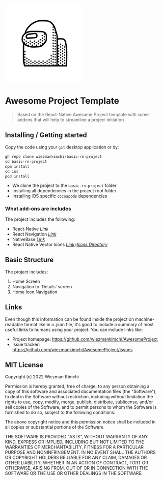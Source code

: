 ![Logo of the project](./logo.png)

# Awesome Project Template

> Based on the React-Native Awesome Project template with some addons that will help to streamline a project initiation

## Installing / Getting started

Copy the code using your `git` desktop application or by:

```shell
gh repo clone wiezmankimchi/basic-rn-project
cd basic-rn-project
npm install
cd ios
pod install
```

- We clone the project to the `basic-rn-project` folder
- Installing all dependencies in the project root folder
- Installing iOS specific `cocoapods` dependencies

### What add-ons are includes

The project includes the following:

- React-Native [_Link_](https://reactnative.dev/)
- React Navigation [_Link_](https://reactnavigation.org/)
- NativeBase [_Link_](https://nativebase.io/)
- React Native Vector Icons [_Link_](https://github.com/oblador/react-native-vector-icons)`/`[_Icons Directory_](https://oblador.github.io/react-native-vector-icons/)

## Basic Structure

The project includes:

1. Home Screen
2. Navigation to 'Details' screen
3. Home Icon Navigation

## Links

Even though this information can be found inside the project on machine-readable
format like in a .json file, it's good to include a summary of most useful
links to humans using your project. You can include links like:

- Project homepage: https://github.com/wiezmankimchi/AwesomeProject
- Issue tracker: https://github.com/wiezmankimchi/AwesomeProject/issues

## MIT License

Copyright (c) 2022 Wiezman Kimchi

Permission is hereby granted, free of charge, to any person obtaining a copy
of this software and associated documentation files (the "Software"), to deal
in the Software without restriction, including without limitation the rights
to use, copy, modify, merge, publish, distribute, sublicense, and/or sell
copies of the Software, and to permit persons to whom the Software is
furnished to do so, subject to the following conditions:

The above copyright notice and this permission notice shall be included in all
copies or substantial portions of the Software.

THE SOFTWARE IS PROVIDED "AS IS", WITHOUT WARRANTY OF ANY KIND, EXPRESS OR
IMPLIED, INCLUDING BUT NOT LIMITED TO THE WARRANTIES OF MERCHANTABILITY,
FITNESS FOR A PARTICULAR PURPOSE AND NONINFRINGEMENT. IN NO EVENT SHALL THE
AUTHORS OR COPYRIGHT HOLDERS BE LIABLE FOR ANY CLAIM, DAMAGES OR OTHER
LIABILITY, WHETHER IN AN ACTION OF CONTRACT, TORT OR OTHERWISE, ARISING FROM,
OUT OF OR IN CONNECTION WITH THE SOFTWARE OR THE USE OR OTHER DEALINGS IN THE
SOFTWARE.
